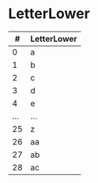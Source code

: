 # LetterLower

| #  | LetterLower |
|----|-------------|
| 0  | a           |
| 1  | b           |
| 2  | c           |
| 3  | d           |
| 4  | e           |
| …  | …           |
| 25 | z           |
| 26 | aa          |
| 27 | ab          |
| 28 | ac          |
